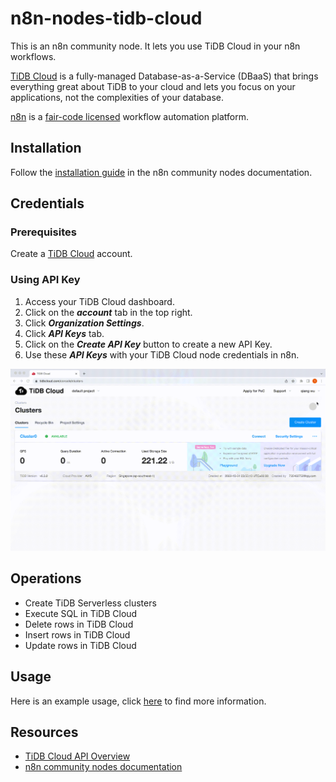# n8n-nodes-tidb-cloud

This is an n8n community node. It lets you use TiDB Cloud in your n8n workflows.

[TiDB Cloud](https://tidbcloud.com/) is a fully-managed Database-as-a-Service (DBaaS) that brings everything great about TiDB to your cloud and lets you focus on your applications, not the complexities of your database.

[n8n](https://n8n.io/) is a [fair-code licensed](https://docs.n8n.io/reference/license/) workflow automation platform. 

## Installation

Follow the [installation guide](https://docs.n8n.io/integrations/community-nodes/installation/) in the n8n community nodes documentation.

## Credentials

### Prerequisites

Create a [TiDB Cloud](https://tidbcloud.com/) account.

### Using API Key

1. Access your TiDB Cloud dashboard.
2. Click on the ***account*** tab in the top right.
3. Click ***Organization Settings***.
4. Click ***API Keys*** tab.
5. Click on the ***Create API Key*** button to create a new API Key.
6. Use these ***API Keys*** with your TiDB Cloud node credentials in n8n.

![Getting TiDB Cloud credentials](/images/getting-credentials.gif)

## Operations

- Create TiDB Serverless clusters
- Execute SQL in TiDB Cloud
- Delete rows in TiDB Cloud
- Insert rows in TiDB Cloud
- Update rows in TiDB Cloud

## Usage

Here is an example usage, click [here]() to find more information.

## Resources

* [TiDB Cloud API Overview](https://docs.pingcap.com/tidbcloud/api-overview/)
* [n8n community nodes documentation](https://docs.n8n.io/integrations/community-nodes/)



